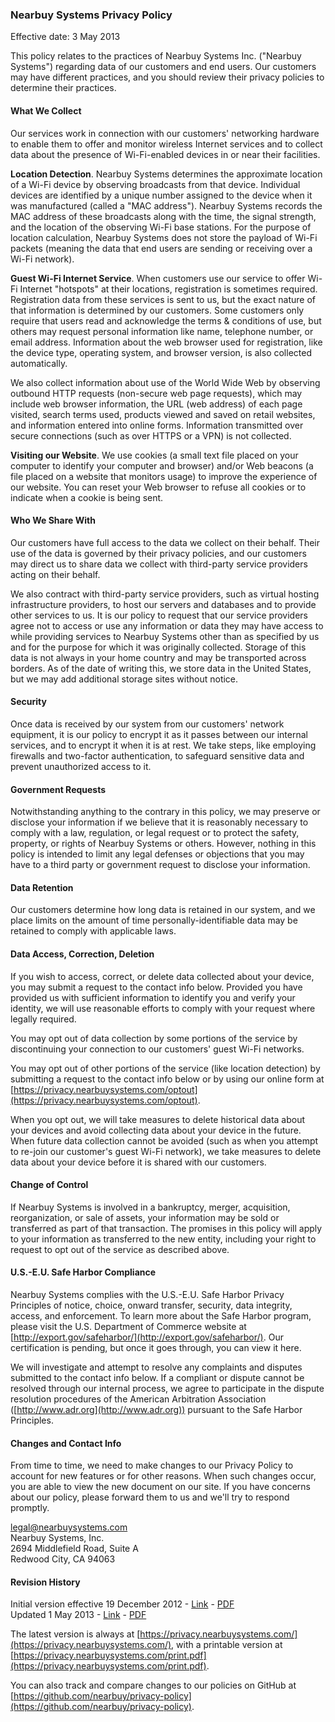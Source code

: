 ### Nearbuy Systems Privacy Policy

Effective date: 3 May 2013

This policy relates to the practices of Nearbuy Systems Inc. ("Nearbuy Systems") regarding data of our customers and end users. Our customers may have different practices, and you should review their privacy policies to determine their practices.#### What We CollectOur services work in connection with our customers' networking hardware to enable them to offer and monitor wireless Internet services and to collect data about the presence of Wi-Fi-enabled devices in or near their facilities. __Location Detection__. Nearbuy Systems determines the approximate location of a Wi-Fi device by observing broadcasts from that device. Individual devices are identified by a unique number assigned to the device when it was manufactured (called a "MAC address"). Nearbuy Systems records the MAC address of these broadcasts along with the time, the signal strength, and the location of the observing Wi-Fi base stations. For the purpose of location calculation, Nearbuy Systems does not store the payload of Wi-Fi packets (meaning the data that end users are sending or receiving over a Wi-Fi network). __Guest Wi-Fi Internet Service__. When customers use our service to offer Wi-Fi Internet "hotspots" at their locations, registration is sometimes required. Registration data from these services is sent to us, but the exact nature of that information is determined by our customers. Some customers only require that users read and acknowledge the terms & conditions of use, but others may request personal information like name, telephone number, or email address. Information about the web browser used for registration, like the device type, operating system, and browser version, is also collected automatically. We also collect information about use of the World Wide Web by observing outbound HTTP requests (non-secure web page requests), which may include web browser information, the URL (web address) of each page visited, search terms used, products viewed and saved on retail websites, and information entered into online forms. Information transmitted over secure connections (such as over HTTPS or a VPN) is not collected.__Visiting our Website__. We use cookies (a small text file placed on your computer to identify your computer and browser) and/or Web beacons (a file placed on a website that monitors usage) to improve the experience of our website. You can reset your Web browser to refuse all cookies or to indicate when a cookie is being sent. #### Who We Share WithOur customers have full access to the data we collect on their behalf. Their use of the data is governed by their privacy policies, and our customers may direct us to share data we collect with third-party service providers acting on their behalf. We also contract with third-party service providers, such as virtual hosting infrastructure providers, to host our servers and databases and to provide other services to us.  It is our policy to request that our service providers agree not to access or use any information or data they may have access to while providing services to Nearbuy Systems other than as specified by us and for the purpose for which it was originally collected. Storage of this data is not always in your home country and may be transported across borders.  As of the date of writing this, we store data in the United States, but we may add additional storage sites without notice.#### SecurityOnce data is received by our system from our customers' network equipment, it is our policy to encrypt it as it passes between our internal services, and to encrypt it when it is at rest. We take steps, like employing firewalls and two-factor authentication, to safeguard sensitive data and prevent unauthorized access to it. #### Government RequestsNotwithstanding anything to the contrary in this policy, we may preserve or disclose your information if we believe that it is reasonably necessary to comply with a law, regulation, or legal request or to protect the safety, property, or rights of Nearbuy Systems or others. However, nothing in this policy is intended to limit any legal defenses or objections that you may have to a third party or government request to disclose your information.#### Data RetentionOur customers determine how long data is retained in our system, and we place limits on the amount of time personally-identifiable data may be retained to comply with applicable laws. #### Data Access, Correction, DeletionIf you wish to access, correct, or delete data collected about your device, you may submit a request to the contact info below.  Provided you have provided us with sufficient information to identify you and verify your identity, we will use reasonable efforts to comply with your request where legally required. You may opt out of data collection by some portions of the service by discontinuing your connection to our customers' guest Wi-Fi networks. You may opt out of other portions of the service (like location detection) by submitting a request to the contact info below or by using our online form at [https://privacy.nearbuysystems.com/optout](https://privacy.nearbuysystems.com/optout). 
When you opt out, we will take measures to delete historical data about your devices and avoid collecting data about your device in the future. When future data collection cannot be avoided (such as when you attempt to re-join our customer's guest Wi-Fi network), we take measures to delete data about your device before it is shared with our customers. #### Change of ControlIf Nearbuy Systems is involved in a bankruptcy, merger, acquisition, reorganization, or sale of assets, your information may be sold or transferred as part of that transaction. The promises in this policy will apply to your information as transferred to the new entity, including your right to request to opt out of the service as described above.#### U.S.-E.U. Safe Harbor ComplianceNearbuy Systems complies with the U.S.-E.U. Safe Harbor Privacy Principles of notice, choice, onward transfer, security, data integrity, access, and enforcement. To learn more about the Safe Harbor program, please visit the U.S. Department of Commerce website at [http://export.gov/safeharbor/](http://export.gov/safeharbor/). Our certification is pending, but once it goes through, you can view it here. We will investigate and attempt to resolve any complaints and disputes submitted to the contact info below. If a compliant or dispute cannot be resolved through our internal process, we agree to participate in the dispute resolution procedures of the American Arbitration Association ([http://www.adr.org](http://www.adr.org)) pursuant to the Safe Harbor Principles.#### Changes and Contact InfoFrom time to time, we need to make changes to our Privacy Policy to account for new features or for other reasons. When such changes occur, you are able to view the new document on our site. If you have concerns about our policy, please forward them to us and we'll try to respond promptly.

<legal@nearbuysystems.com>  Nearbuy Systems, Inc.  
2694 Middlefield Road, Suite A  
Redwood City, CA 94063  #### Revision History

Initial version effective 19 December 2012 - [Link](https://github.com/nearbuy/privacy-policy/blob/master/nearbuy_systems_privacy_policy-20121219.md) - [PDF](https://github.com/nearbuy/privacy-policy/blob/master/nearbuy_systems_privacy_policy-20121219.pdf?raw=true)  Updated 1 May 2013 - [Link](https://github.com/nearbuy/privacy-policy/blob/master/nearbuy_systems_privacy_policy-20130503.md) - [PDF](https://github.com/nearbuy/privacy-policy/blob/master/nearbuy_systems_privacy_policy-20130503.pdf?raw=true)

The latest version is always at [https://privacy.nearbuysystems.com/](https://privacy.nearbuysystems.com/), with a printable version at [https://privacy.nearbuysystems.com/print.pdf](https://privacy.nearbuysystems.com/print.pdf). 

You can also track and compare changes to our policies on GitHub at [https://github.com/nearbuy/privacy-policy](https://github.com/nearbuy/privacy-policy).

  
  